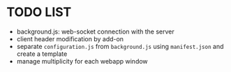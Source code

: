 # TODO LIST

- background.js: web-socket connection with the server
- client header modification by add-on
- separate `configuration.js` from `background.js` using `manifest.json` and create a template
- manage multiplicity for each webapp window

